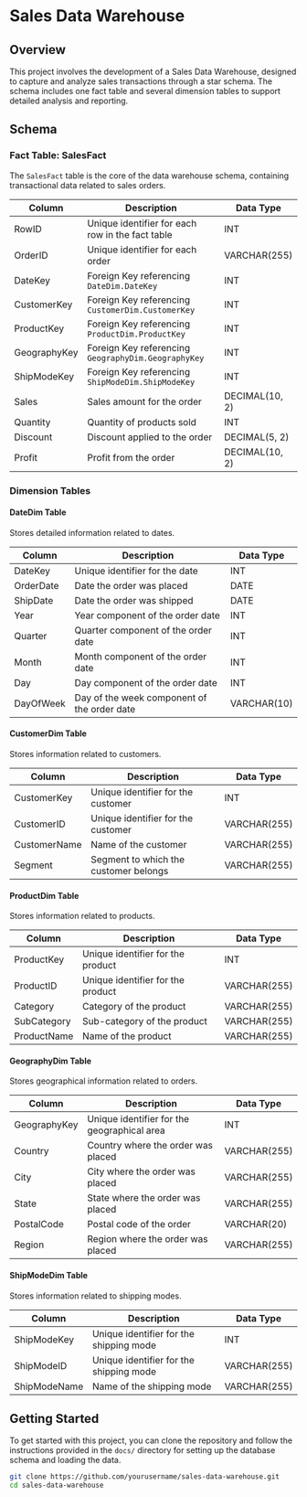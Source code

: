 # Sales Data Warehouse

## Overview

This project involves the development of a Sales Data Warehouse, designed to capture and analyze sales transactions through a star schema. The schema includes one fact table and several dimension tables to support detailed analysis and reporting.

## Schema

### Fact Table: SalesFact

The `SalesFact` table is the core of the data warehouse schema, containing transactional data related to sales orders.

| **Column**      | **Description**                                      | **Data Type**       |
|-----------------|------------------------------------------------------|---------------------|
| RowID           | Unique identifier for each row in the fact table    | INT                 |
| OrderID         | Unique identifier for each order                    | VARCHAR(255)        |
| DateKey         | Foreign Key referencing `DateDim.DateKey`            | INT                 |
| CustomerKey     | Foreign Key referencing `CustomerDim.CustomerKey`    | INT                 |
| ProductKey      | Foreign Key referencing `ProductDim.ProductKey`      | INT                 |
| GeographyKey    | Foreign Key referencing `GeographyDim.GeographyKey`  | INT                 |
| ShipModeKey     | Foreign Key referencing `ShipModeDim.ShipModeKey`    | INT                 |
| Sales           | Sales amount for the order                           | DECIMAL(10, 2)      |
| Quantity        | Quantity of products sold                           | INT                 |
| Discount        | Discount applied to the order                        | DECIMAL(5, 2)       |
| Profit          | Profit from the order                                | DECIMAL(10, 2)      |

### Dimension Tables

#### DateDim Table

Stores detailed information related to dates.

| **Column**      | **Description**                                      | **Data Type**       |
|-----------------|------------------------------------------------------|---------------------|
| DateKey         | Unique identifier for the date                      | INT                 |
| OrderDate       | Date the order was placed                           | DATE                |
| ShipDate        | Date the order was shipped                          | DATE                |
| Year            | Year component of the order date                    | INT                 |
| Quarter         | Quarter component of the order date                 | INT                 |
| Month           | Month component of the order date                   | INT                 |
| Day             | Day component of the order date                     | INT                 |
| DayOfWeek       | Day of the week component of the order date         | VARCHAR(10)         |

#### CustomerDim Table

Stores information related to customers.

| **Column**      | **Description**                                      | **Data Type**       |
|-----------------|------------------------------------------------------|---------------------|
| CustomerKey     | Unique identifier for the customer                  | INT                 |
| CustomerID      | Unique identifier for the customer                  | VARCHAR(255)        |
| CustomerName    | Name of the customer                                | VARCHAR(255)        |
| Segment         | Segment to which the customer belongs               | VARCHAR(255)        |

#### ProductDim Table

Stores information related to products.

| **Column**      | **Description**                                      | **Data Type**       |
|-----------------|------------------------------------------------------|---------------------|
| ProductKey      | Unique identifier for the product                   | INT                 |
| ProductID       | Unique identifier for the product                   | VARCHAR(255)        |
| Category        | Category of the product                             | VARCHAR(255)        |
| SubCategory     | Sub-category of the product                         | VARCHAR(255)        |
| ProductName     | Name of the product                                 | VARCHAR(255)        |

#### GeographyDim Table

Stores geographical information related to orders.

| **Column**      | **Description**                                      | **Data Type**       |
|-----------------|------------------------------------------------------|---------------------|
| GeographyKey    | Unique identifier for the geographical area         | INT                 |
| Country         | Country where the order was placed                  | VARCHAR(255)        |
| City            | City where the order was placed                     | VARCHAR(255)        |
| State           | State where the order was placed                    | VARCHAR(255)        |
| PostalCode      | Postal code of the order                            | VARCHAR(20)         |
| Region          | Region where the order was placed                   | VARCHAR(255)        |

#### ShipModeDim Table

Stores information related to shipping modes.

| **Column**      | **Description**                                      | **Data Type**       |
|-----------------|------------------------------------------------------|---------------------|
| ShipModeKey     | Unique identifier for the shipping mode             | INT                 |
| ShipModeID      | Unique identifier for the shipping mode             | VARCHAR(255)        |
| ShipModeName    | Name of the shipping mode                           | VARCHAR(255)        |

## Getting Started

To get started with this project, you can clone the repository and follow the instructions provided in the `docs/` directory for setting up the database schema and loading the data.
```bash
git clone https://github.com/yourusername/sales-data-warehouse.git
cd sales-data-warehouse
